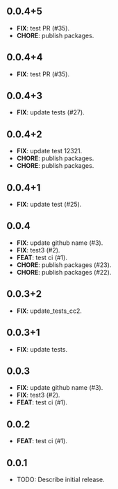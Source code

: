 ## 0.0.4+5

 - **FIX**: test PR (#35).
 - **CHORE**: publish packages.

## 0.0.4+4

 - **FIX**: test PR (#35).

## 0.0.4+3

 - **FIX**: update tests (#27).

## 0.0.4+2

 - **FIX**: update test 12321.
 - **CHORE**: publish packages.
 - **CHORE**: publish packages.

## 0.0.4+1

 - **FIX**: update test (#25).

## 0.0.4

 - **FIX**: update github name (#3).
 - **FIX**: test3 (#2).
 - **FEAT**: test ci (#1).
 - **CHORE**: publish packages (#23).
 - **CHORE**: publish packages (#22).

## 0.0.3+2

 - **FIX**: update_tests_cc2.

## 0.0.3+1

 - **FIX**: update tests.

## 0.0.3

 - **FIX**: update github name (#3).
 - **FIX**: test3 (#2).
 - **FEAT**: test ci (#1).

## 0.0.2

 - **FEAT**: test ci (#1).

## 0.0.1

* TODO: Describe initial release.
